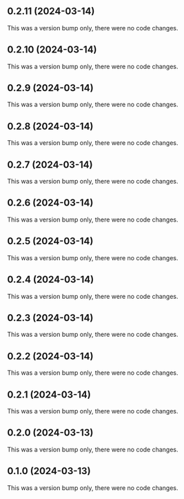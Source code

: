 ## 0.2.11 (2024-03-14)

This was a version bump only, there were no code changes.

## 0.2.10 (2024-03-14)

This was a version bump only, there were no code changes.

## 0.2.9 (2024-03-14)

This was a version bump only, there were no code changes.

## 0.2.8 (2024-03-14)

This was a version bump only, there were no code changes.

## 0.2.7 (2024-03-14)

This was a version bump only, there were no code changes.

## 0.2.6 (2024-03-14)

This was a version bump only, there were no code changes.

## 0.2.5 (2024-03-14)

This was a version bump only, there were no code changes.

## 0.2.4 (2024-03-14)

This was a version bump only, there were no code changes.

## 0.2.3 (2024-03-14)

This was a version bump only, there were no code changes.

## 0.2.2 (2024-03-14)

This was a version bump only, there were no code changes.

## 0.2.1 (2024-03-14)

This was a version bump only, there were no code changes.

## 0.2.0 (2024-03-13)

This was a version bump only, there were no code changes.

## 0.1.0 (2024-03-13)

This was a version bump only, there were no code changes.